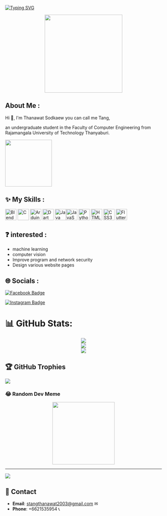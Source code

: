 

[![Typing SVG](https://readme-typing-svg.herokuapp.com?font=Satisfy&pause=1000&color=F7277C&vCenter=true&random=false&width=435&lines=Thanawat+Sodkaew)](https://git.io/typing-svg) 

<div id="header" align="center">
  <img src="https://media.giphy.com/media/Dk57URqjqjHjNGHeMV/giphy.gif?cid=ecf05e4742gjvyhbos058yvuita6qtbnra5kgryxbm23ypr4&ep=v1_gifs_search&rid=giphy.gif&ct=g" width="250"/>
</div>



## About Me :

  
Hi 👋, I'm Thanawat Sodkaew you can call me Tang, 

an undergraduate student in the Faculty of Computer Engineering from Rajamangala University of Technology Thanyaburi.  

<img src="https://media.giphy.com/media/UIN7Andwh7kDZGUvmt/giphy.gif?cid=ecf05e47m5r06wovgbglchpg78vw4l9wmaaakas6v3ia9tv6&ep=v1_gifs_search&rid=giphy.gif&ct=g" width="150"/>

## ✨ My Skills :

<p align="left">
  <a href="https://www.blender.org/" target="_blank" rel="noreferrer"><img src="https://raw.githubusercontent.com/danielcranney/readme-generator/main/public/icons/skills/blender-colored.svg" width="36" height="36" alt="Blender" /></a>
<a href="https://docs.microsoft.com/en-us/cpp/?view=msvc-170" target="_blank" rel="noreferrer"><img src="https://raw.githubusercontent.com/danielcranney/readme-generator/main/public/icons/skills/c-colored.svg" width="36" height="36" alt="C" /></a>
  <a href="https://store.arduino.cc/?gclid=Cj0KCQjw2eilBhCCARIsAG0Pf8uueBifykWcsSS4LPESeGQfxGVKJYnzV7bz471XfknQJy_1VINVWM8aAkLtEALw_wcB" target="_blank" rel="noreferrer"><img src="https://raw.githubusercontent.com/danielcranney/readme-generator/main/public/icons/skills/arduino-colored.svg" width="36" height="36" alt="Arduino" /></a>
  <a href="https://dart.dev/" target="_blank" rel="noreferrer"><img src="https://raw.githubusercontent.com/danielcranney/readme-generator/main/public/icons/skills/dart-colored.svg" width="36" height="36" alt="Dart" /></a>
  <a href="https://www.oracle.com/java/" target="_blank" rel="noreferrer"><img src="https://raw.githubusercontent.com/danielcranney/readme-generator/main/public/icons/skills/java-colored.svg" width="36" height="36" alt="Java" /></a><a href="https://developer.mozilla.org/en-US/docs/Web/JavaScript" target="_blank" rel="noreferrer"><img src="https://raw.githubusercontent.com/danielcranney/readme-generator/main/public/icons/skills/javascript-colored.svg" width="36" height="36" alt="JavaScript" /></a>
  <a href="https://www.python.org/" target="_blank" rel="noreferrer"><img src="https://raw.githubusercontent.com/danielcranney/readme-generator/main/public/icons/skills/python-colored.svg" width="36" height="36" alt="Python" /></a>
  <a href="https://developer.mozilla.org/en-US/docs/Glossary/HTML5" target="_blank" rel="noreferrer"><img src="https://raw.githubusercontent.com/danielcranney/readme-generator/main/public/icons/skills/html5-colored.svg" width="36" height="36" alt="HTML5" /></a>
  <a href="https://www.w3.org/TR/CSS/#css" target="_blank" rel="noreferrer"><img src="https://raw.githubusercontent.com/danielcranney/readme-generator/main/public/icons/skills/css3-colored.svg" width="36" height="36" alt="CSS3" /></a>  
  <a href="https://avatars.githubusercontent.com/u/14101776?s=280&v=4" target="_blank" rel="noreferrer"><img src="[https://raw.githubusercontent.com/danielcranney/readme-generator/main/public/icons/skills/css3-colored.svg](https://avatars.githubusercontent.com/u/14101776?s=280&v=4)" width="36" height="36" alt="Flutter" /></a>  
</p>


## ❓ interested :

- machine learning
- computer vision
- Improve program and network security
- Design various website pages


## 🌐 Socials :
<p> 
  <a href="https://www.facebook.com/thanawat.sodkeaw?mibextid=LQQJ4d">
    <img src="https://img.shields.io/badge/Facebook-blue?style=for-the-badge&logo=facebook&logoColor=white" alt="Facebook Badge"/>
  </a> 
</p>

<p> 
  <a href="https://www.instagram.com/thanawat_sk?igsh=MTR1dzEzeGJ1OXo0cw==">
    <img src="https://img.shields.io/badge/Instagram-purple?style=for-the-badge&logo=instagram&logoColor=white" alt="Instagram Badge"/>
  </a> 
</p>


# 📊 GitHub Stats:
<div id="header" align="center">
  
![](https://github-readme-stats.vercel.app/api?username=dom28s&theme=calm&hide_border=true&include_all_commits=false&count_private=true)<br/>
![](https://github-readme-streak-stats.herokuapp.com/?user=dom28s&theme=calm&hide_border=true)<br/>
![](https://github-readme-stats.vercel.app/api/top-langs/?username=dom28s&theme=calm&hide_border=true&include_all_commits=false&count_private=true&layout=compact)

</div>

## 🏆 GitHub Trophies
![](https://github-profile-trophy.vercel.app/?username=dom28s&theme=dracula&no-frame=true&no-bg=true&margin-w=4)

### 😂 Random Dev Meme

<div id="header" align="center">
  
<img src='https://randommeme-five.vercel.app/' style="height: 200px;"/>

</div>

---
[![](https://visitcount.itsvg.in/api?id=dom28s&icon=3&color=7)](https://visitcount.itsvg.in)

<!-- Proudly created with GPRM ( https://gprm.itsvg.in ) -->

## 💌 Contact

- **Email**: [stangthanawat2003@gmail.com](mailto:stangthanawat2003@gmail.com) ✉
- **Phone**: +6621535954 📞
